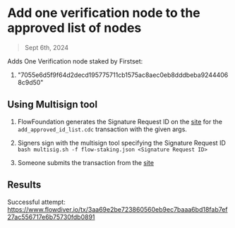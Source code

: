 # Add one verification node to the approved list of nodes

> Sept 6th, 2024

Adds One Verification node staked by Firstset:

1. "7055e6d5f9f64d2decd195775711cb1575ac8aec0eb8dddbeba92444068c9d50"


## Using Multisign tool

1. FlowFoundation generates the Signature Request ID on the [site](https://flow-multisig-git-service-account-onflow.vercel.app/mainnet) for the `add_approved_id_list.cdc` transaction with the given args.

2. Signers sign with the multisign tool specifying the Signature Request ID
   `bash multisig.sh -f flow-staking.json <Signature Request ID>`

3. Someone submits the transaction from the [site](https://flow-multisig-git-service-account-onflow.vercel.app/mainnet)


## Results


Successful attempt: https://www.flowdiver.io/tx/3aa69e2be723860560eb9ec7baaa6bd18fab7ef27ac556717e6b75730fdb0891

